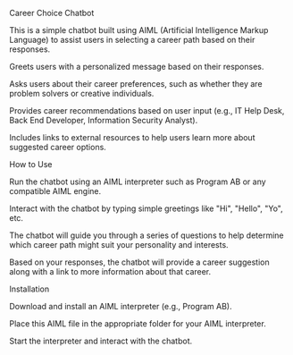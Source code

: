 Career Choice Chatbot


This is a simple chatbot built using AIML (Artificial Intelligence Markup Language) to assist users in selecting a career path based on their responses.

Greets users with a personalized message based on their responses.

Asks users about their career preferences, such as whether they are problem solvers or creative individuals.

Provides career recommendations based on user input (e.g., IT Help Desk, Back End Developer, Information Security Analyst).

Includes links to external resources to help users learn more about suggested career options.


How to Use

Run the chatbot using an AIML interpreter such as Program AB or any compatible AIML engine.

Interact with the chatbot by typing simple greetings like "Hi", "Hello", "Yo", etc.

The chatbot will guide you through a series of questions to help determine which career path might suit your personality and interests.

Based on your responses, the chatbot will provide a career suggestion along with a link to more information about that career.


Installation

Download and install an AIML interpreter (e.g., Program AB).

Place this AIML file in the appropriate folder for your AIML interpreter.

Start the interpreter and interact with the chatbot.
